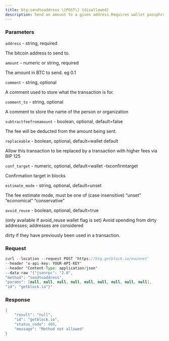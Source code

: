 ```yaml
---
title: btg:sendtoaddress \[POST\] {disallowed}
description: Send an amount to a given address.Requires wallet passphrase to be set with walletpassphrase call ifwallet is encrypted.
---
```


### Parameters


`address` - string, required

The bitcoin address to send to.

`amount` - numeric or string, required

The amount in BTC to send. eg 0.1

`comment` - string, optional

A comment used to store what the transaction is for.

`comment_to` - string, optional

A comment to store the name of the person or organization

`subtractfeefromamount` - boolean, optional, default=false

The fee will be deducted from the amount being sent.

`replaceable` - boolean, optional, default=wallet default

Allow this transaction to be replaced by a transaction with higher fees
via BIP 125

`conf_target` - numeric, optional, default=wallet -txconfirmtarget

Confirmation target in blocks

`estimate_mode` - string, optional, default=unset

The fee estimate mode, must be one of (case insensitive) “unset”
“economical” “conservative”

`avoid_reuse` - boolean, optional, default=true

(only available if avoid_reuse wallet flag is set) Avoid spending from
dirty addresses; addresses are considered

dirty if they have previously been used in a transaction.

### Request

``` java
curl --location --request POST 'https://btg.getblock.io/mainnet' 
--header 'x-api-key: YOUR-API-KEY' 
--header 'Content-Type: application/json' 
--data-raw '{"jsonrpc": "2.0",
"method": "sendtoaddress",
"params": [null, null, null, null, null, null, null, null, null],
"id": "getblock.io"}'
```

###  Response

``` java
{
    "result": "null",
    "id": "getblock.io",
    "status_code": 405,
    "message": "Method not allowed"
}
```

